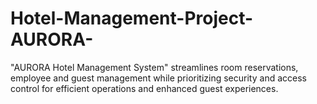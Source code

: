 # Hotel-Management-Project-AURORA-
 "AURORA Hotel Management System" streamlines room reservations, employee and guest management while prioritizing security and access control for efficient operations and enhanced guest experiences.
